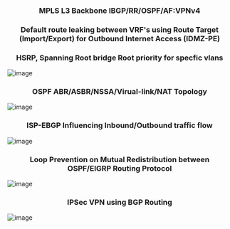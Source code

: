 
 <h3 align="center">MPLS L3 Backbone IBGP/RR/OSPF/AF:VPNv4 </h3>
 <h3 align="center"> Default route leaking between VRF's using Route Target (Import/Export) for Outbound Internet Access (IDMZ-PE) </h3> 
 <h3 align="center">HSRP, Spanning Root bridge Root priority for specfic vlans </h3>

![image](https://github.com/user-attachments/assets/2020731e-8991-4a9c-973e-d54a5a74ae69)

<h3 align="center">OSPF ABR/ASBR/NSSA/Virual-link/NAT Topology </h3>
 
![image](https://github.com/Dhananetwork/Networking_Projects/assets/159283500/eaad7b01-c9ef-413d-b84c-72401e2ac4d0)

<h3 align="center"> ISP-EBGP Influencing Inbound/Outbound traffic flow </h3>
 
![image](https://github.com/user-attachments/assets/0b777fd9-ec20-4314-a930-1a4fc9d640c2)

<h3 align="center">Loop Prevention on Mutual Redistribution between OSPF/EIGRP Routing Protocol </h3>
  
![image](https://github.com/user-attachments/assets/034bd1da-f07e-4a0a-8583-6ba610da8d4c)

  
<h3 align="center">IPSec VPN using BGP Routing </h3>
 
  ![image](https://github.com/Dhananetwork/Networking_Projects/assets/159283500/e9af6298-9976-40f9-a238-a8da23f83011)




 









